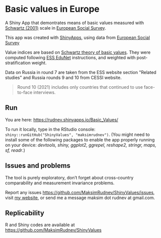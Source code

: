 # Basic values in Europe

A Shiny App that demontrates means of basic values measured with [Schwartz (2001)](http://journals.sagepub.com/doi/abs/10.1177/0022022101032005001) scale in [European Social Survey](https://europeansocialsurvey.org).

This app was created with [ShinyApps](https://shinyapps.io/), using data from 
 [European Social Survey](http://www.europeansocialsurvey.org/data/)

Value indices are based on [Schwartz theory of basic values](https://pdfs.semanticscholar.org/dc49/e27d0ed890cd3ed2e80ca0b0107207f12a64.pdf). They were computed following [ESS EduNet](http://essedunet.nsd.uib.no/cms/topics/1/) instructions, and weighted with post-stratification weight. 

Data on Russia in round 7 are taken from the ESS website section "Related studies" and Russia rounds 9 and 10 from CESSI website. 

> Round 10 (2021) includes only countries that continued to use face-to-face interviews.

## Run

 [The app is published here: http://values.maksimrudnev.com]: #

You are here: https://rudnev.shinyapps.io/Basic_Values/

To run it locally, type in the RStudio console: `shiny::runGitHub("ShinyValues", "maksimrudnev")`. (You might need to install some of the following packages to enable the app properly running on your device: *devtools, shiny, ggplot2, ggrepel, reshape2, stringr, maps, sf, readr*.)


## Issues and problems

The tool is purely exploratory, don’t forget about cross-country comparability and measurement invariance problems. 

Report any issues https://github.com/MaksimRudnev/ShinyValues/issues, visit [my website](http://www.maksimrudnev.com), or send me a message maksim dot rudnev at gmail.com.

## Replicability

R and Shiny codes are available at https://github.com/MaksimRudnev/ShinyValues

